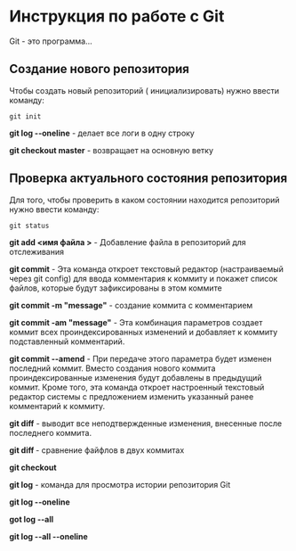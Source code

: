 # Инструкция по работе с Git 

Git - это программа...

## Создание нового репозитория

Чтобы создать новый репозиторий ( инициализировать) нужно ввести команду: 

    git init


**git log --oneline** - делает все логи в одну строку

**git checkout master** - возвращает на основную ветку

## Проверка актуального состояния репозитория

Для того, чтобы проверить в каком состоянии находится репозиторий нужно ввести команду:

    git status

**git add <имя файла >** - Добавление файла в репозиторий для отслеживания

**git commit** - Эта команда откроет текстовый редактор (настраиваемый через git config) для ввода комментария к коммиту и покажет список файлов, которые будут зафиксированы в этом коммите 

**git commit -m "message"** - создание коммита с комментарием 

**git commit -am "message"** - Эта комбинация параметров создает коммит всех 
проиндексированных изменений и добавляет к коммиту подставленный комментарий.

**git commit --amend** - При передаче этого параметра будет изменен последний коммит. Вместо создания нового коммита проиндексированные изменения будут добавлены в предыдущий коммит. Кроме того, эта команда откроет настроенный текстовый редактор системы с предложением изменить указанный ранее комментарий к коммиту.

**git diff** - выводит все неподтвержденные изменения, внесенные после последнего коммита.

**git diff <hash1> <hash2>** - сравнение файфлов в двух коммитах 

**git checkout <hash>**

**git log** - команда для просмотра истории репозитория Git

**git log --oneline**

**got log --all**

**git log --all --oneline**